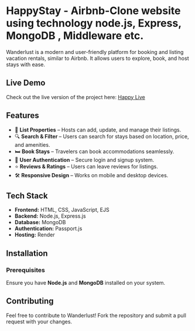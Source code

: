 # HappyStay - Airbnb-Clone website using technology node.js, Express, MongoDB , Middleware etc.

Wanderlust is a modern and user-friendly platform for booking and listing vacation rentals, similar to Airbnb. It allows users to explore, book, and host stays with ease.

## Live Demo
Check out the live version of the project here: [Happy Live](https://wanderlust-yyi6.onrender.com/listings)

## Features
- 🏡 **List Properties** – Hosts can add, update, and manage their listings.
- 🔍 **Search & Filter** – Users can search for stays based on location, price, and amenities.
- 🛏️ **Book Stays** – Travelers can book accommodations seamlessly.
- 🔄 **User Authentication** – Secure login and signup system.
- ⭐ **Reviews & Ratings** – Users can leave reviews for listings.
- 🛠️ **Responsive Design** – Works on mobile and desktop devices.

## Tech Stack
- **Frontend:** HTML, CSS, JavaScript, EJS
- **Backend:** Node.js, Express.js
- **Database:** MongoDB
- **Authentication:** Passport.js
- **Hosting:** Render

## Installation
### Prerequisites
Ensure you have **Node.js** and **MongoDB** installed on your system.

## Contributing
Feel free to contribute to Wanderlust! Fork the repository and submit a pull request with your changes.



